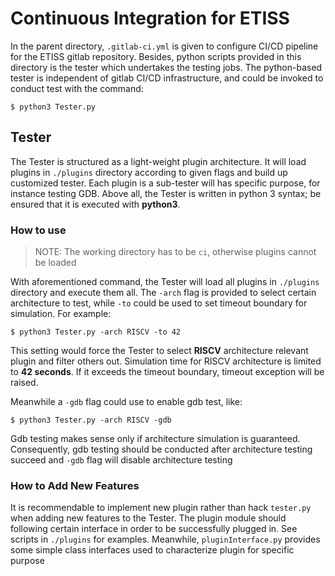 # Continuous Integration for ETISS

In the parent directory, `.gitlab-ci.yml` is given to configure CI/CD pipeline for 
the ETISS gitlab repository. Besides, python scripts provided in this directory 
is the tester which undertakes the testing jobs. The python-based tester is 
independent of gitlab CI/CD infrastructure, and could be invoked to conduct test 
with the command:

	$ python3 Tester.py
	
## Tester

The Tester is structured as a light-weight plugin architecture. It will load 
plugins in `./plugins` directory according to given flags and build up customized 
tester. Each plugin is a sub-tester will has specific purpose, for instance testing 
GDB. Above all, the Tester is written in python 3 syntax; be ensured that it is 
executed with **python3**.

### How to use

> NOTE: The working directory has to be `ci`, otherwise plugins cannot be loaded

With aforementioned command, the Tester will load all plugins in `./plugins` 
directory and execute them all. The `-arch` flag is provided to select certain 
architecture to test, while `-to` could be used to set timeout boundary for 
simulation. For example:

	$ python3 Tester.py -arch RISCV -to 42
	
This setting would force the Tester to select **RISCV** architecture relevant 
plugin and filter others out. Simulation time for RISCV architecture is limited 
to **42 seconds**. If it exceeds the timeout boundary, timeout exception will be 
raised.

Meanwhile a `-gdb` flag could use to enable gdb test, like:
	
	$ python3 Tester.py -arch RISCV -gdb
	
Gdb testing makes sense only if architecture simulation is guaranteed. Consequently, 
gdb testing should be conducted after architecture testing succeed and `-gdb` 
flag will disable architecture testing

### How to Add New Features 

It is recommendable to implement new plugin rather than hack `tester.py` when 
adding new features to the Tester. The plugin module should following certain 
interface in order to be successfully plugged in. See scripts in `./plugins` for 
examples. Meanwhile, `pluginInterface.py` provides some simple class interfaces 
used to characterize plugin for specific purpose
